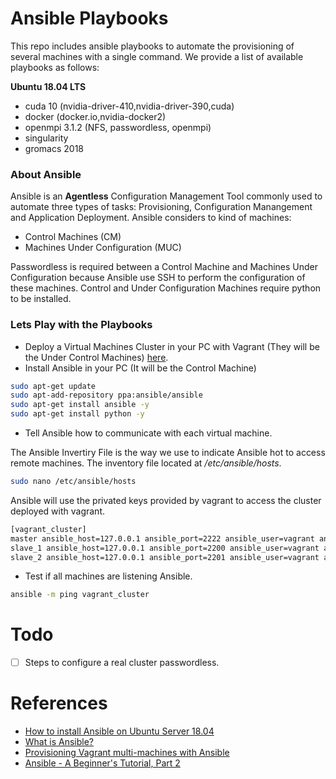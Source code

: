 # Ansible Playbooks

This repo includes ansible playbooks to automate the provisioning of several machines with a single command. We provide a list of available playbooks as follows:

**Ubuntu 18.04 LTS**
 - cuda 10 (nvidia-driver-410,nvidia-driver-390,cuda)
 - docker (docker.io,nvidia-docker2)
 - openmpi 3.1.2 (NFS, passwordless, openmpi)
 - singularity 
 - gromacs 2018

### About Ansible

Ansible is an **Agentless** Configuration Management Tool commonly used to automate three types of tasks: Provisioning, Configuration Manangement and Application Deployment. Ansible considers to kind of machines:

- Control Machines (CM)
- Machines Under Configuration (MUC)

Passwordless is required between a Control Machine and Machines Under Configuration because Ansible use SSH to perform the configuration of these machines. Control and Under Configuration Machines require python to be installed.

### Lets Play with the Playbooks

* Deploy a Virtual Machines Cluster in your PC with Vagrant (They will be the Under Control Machines) [here](https://github.com/DonAurelio/vagrant).
* Install Ansible in your PC (It will be the Control Machine)

```sh
sudo apt-get update
sudo apt-add-repository ppa:ansible/ansible
sudo apt-get install ansible -y
sudo apt-get install python -y
```

* Tell Ansible how to communicate with each virtual machine.

The Ansible Invertiry File is the way we use to indicate Ansible hot to access remote machines. The inventory file located at */etc/ansible/hosts*.

```sh
sudo nano /etc/ansible/hosts
```

Ansible will use the privated keys provided by vagrant to access the cluster deployed with vagrant.

```sh
[vagrant_cluster]
master ansible_host=127.0.0.1 ansible_port=2222 ansible_user=vagrant ansible_ssh_private_key_file=/home/username/Desktop/vagrant/cluster/.vagrant/machines/master/virtualbox/private_key
slave_1 ansible_host=127.0.0.1 ansible_port=2200 ansible_user=vagrant ansible_ssh_private_key_file=/home/username/Desktop/vagrant/cluster/.vagrant/machines/slave_1/virtualbox/private_key
slave_2 ansible_host=127.0.0.1 ansible_port=2201 ansible_user=vagrant ansible_ssh_private_key_file=/home/username/Desktop/vagrant/cluster/.vagrant/machines/slave_2/virtualbox/private_key
```

* Test if all machines are listening Ansible.

```sh
ansible -m ping vagrant_cluster
```

# Todo

- [ ] Steps to configure a real cluster passwordless.


# References

- [How to install Ansible on Ubuntu Server 18.04](https://www.techrepublic.com/article/how-to-install-ansible-on-ubuntu-server-18-04/)
- [What is Ansible?](https://cloudacademy.com/blog/what-is-ansible/)
- [Provisioning Vagrant multi-machines with Ansible](https://medium.com/@megawan/provisioning-vagrant-multi-machines-with-ansible-32e1809816c5)
- [Ansible - A Beginner's Tutorial, Part 2
](https://www.youtube.com/watch?v=pRZA9ymZXn0)



